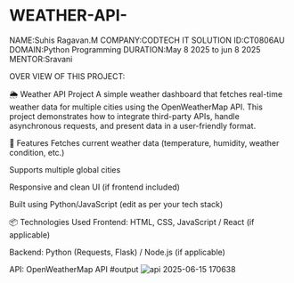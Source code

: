 # WEATHER-API-
NAME:Suhis Ragavan.M COMPANY:CODTECH IT SOLUTION ID:CT0806AU DOMAIN:Python Programming DURATION:May 8 2025 to jun 8 2025 
MENTOR:Sravani

OVER VIEW OF THIS PROJECT:

🌦️ Weather API Project
A simple weather dashboard that fetches real-time weather data for multiple cities using the OpenWeatherMap API. This project demonstrates how to integrate third-party APIs, handle asynchronous requests, and present data in a user-friendly format.

🔧 Features
Fetches current weather data (temperature, humidity, weather condition, etc.)

Supports multiple global cities

Responsive and clean UI (if frontend included)

Built using Python/JavaScript (edit as per your tech stack)

📦 Technologies Used
Frontend: HTML, CSS, JavaScript / React (if applicable)

Backend: Python (Requests, Flask) / Node.js (if applicable)

API: OpenWeatherMap API
#output
![api 2025-06-15 170638](https://github.com/user-attachments/assets/dcd4da94-b7d0-493c-889d-e7cd7059a30a)



